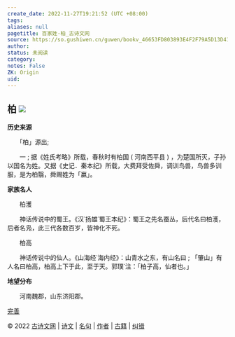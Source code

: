 ```yaml
---
create_date: 2022-11-27T19:21:52 (UTC +08:00)
tags: 
aliases: null
pagetitle: 百家姓·柏_古诗文网
source: https://so.gushiwen.cn/guwen/bookv_46653FD803893E4F2F79A5D13D41BB27.aspx
author: 
status: 未阅读
category: 
notes: False
ZK: Origin
uid: 
---
```


## **柏** ![](https://song.gushiwen.cn/siteimg/speak-er.png)

**历史来源**

　　「柏」源出;

　　一 ; 据《姓氏考略》所载，春秋时有柏国 ( 河南西平县 ) ，为楚国所灭，子孙以国名为姓。又据《史记．秦本纪》所载，大费拜受佐舜，调训鸟兽，鸟兽多训服，是为柏翳，舜赐姓为「嬴」。

**家族名人**

　　柏濩

　　神话传说中的蜀王。《汉˙扬雄˙蜀王本纪》：蜀王之先名蚕丛，后代名曰柏濩，后者名凫，此三代各数百岁，皆神化不死。

　　柏高

　　神话传说中的仙人。《山海经˙海内经》：山青水之东，有山名曰 ; 「肇山」有人名曰柏高，柏高上下于此，至于天。郭璞˙注：「柏子高，仙者也。」

**地望分布**

　　河南魏郡，山东济阳郡。

[完善](https://so.gushiwen.cn/jiucuo.aspx?u=%e7%ab%a0%e8%8a%822343%e3%80%8a%e7%99%be%e5%ae%b6%e5%a7%93%c2%b7%e6%9f%8f%e3%80%8b)

© 2022 [古诗文网](https://www.gushiwen.cn/) | [诗文](https://so.gushiwen.cn/shiwens/) | [名句](https://so.gushiwen.cn/mingjus/) | [作者](https://so.gushiwen.cn/authors/) | [古籍](https://so.gushiwen.cn/guwen/) | [纠错](https://so.gushiwen.cn/jiucuo.aspx?u=)
